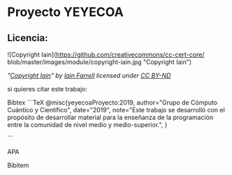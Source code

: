 # Proyecto YEYECOA
## Licencia:

![Copyright Iain](https://github.com/creativecommons/cc-cert-core/
blob/master/images/module/copyright-iain.jpg "Copyright Iain")

*"[Copyright Iain](https://www.flickr.com/photos/iain/4804390638/)" by 
[Iain Farrell](https://www.flickr.com/photos/iain/) licensed under 
[CC BY-ND](https://creativecommons.org/licenses/by-nd/2.0/)*


si quieres citar este trabajo:

Bibtex
´´´TeX
@misc{yeyecoaProyecto:2019,
author="Grupo de Cómputo Cuántico y Científico",
date="2019",
note="Este trabajo se desarrolló con el propósito de desarrollar material para la enseñanza de la programación entre la comunidad de nivel medio y medio-superior.",
}

´´´

APA

Bibitem

